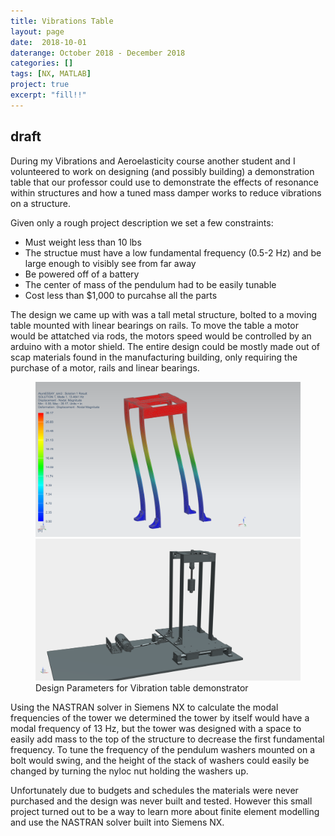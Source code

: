 ```yaml
---
title: Vibrations Table
layout: page
date:  2018-10-01
daterange: October 2018 - December 2018
categories: []
tags: [NX, MATLAB]
project: true
excerpt: "fill!!"
---
```

## draft

During my Vibrations and Aeroelasticity course another student and I volunteered to work on designing (and possibly building) a  demonstration table that our professor could use to demonstrate the effects of resonance within structures and how a tuned mass damper works to reduce vibrations on a structure. 

Given only a rough project description we set a few constraints:
- Must weight less than 10 lbs
- The structue must have a low fundamental frequency (0.5-2 Hz) and be large enough to visibly see from far away
- Be powered off of a battery
- The center of mass of the pendulum had to be easily tunable
- Cost less than $1,000 to purcahse all the parts

The design we came up with was a tall metal structure, bolted to a moving table mounted with linear bearings on rails. To move the table a motor would be attatched via rods, the motors speed would be controlled by an arduino with a motor shield.  The entire design could be mostly made out of scap materials found in the manufacturing building, only requiring the purchase of a motor, rails and linear bearings.

<figure class="half">
    <a href="/portfolio/Vibes_Table/AlumESSAY_fem3.png"><img src="/portfolio/Vibes_Table/AlumESSAY_fem3.png"></a>
    <a href="/portfolio/Vibes_Table/render.png"><img src="/portfolio/Vibes_Table/render.png"></a>
    <figcaption>Design Parameters for Vibration table demonstrator</figcaption>
</figure>

Using the NASTRAN solver in Siemens NX to calculate the modal frequencies of the tower we determined the tower by itself would have a modal frequency of 13 Hz, but the tower was designed with a space to easily add mass to the top of the structure to decrease the first fundamental frequency.  To tune the frequency of the pendulum washers mounted on a bolt would swing, and the height of the stack of washers could easily be changed by turning the nyloc nut holding the washers up.

Unfortunately due to budgets and schedules the materials were never purchased and the design was never built and tested.  However this small project turned out to be a way to learn more about finite element modelling and use the NASTRAN solver built into Siemens NX.